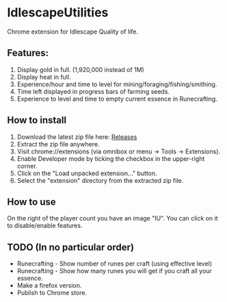 # IdlescapeUtilities
 Chrome extension for Idlescape Quality of life.
 
## Features:
1. Display gold in full. (1,920,000 instead of 1M) 
1. Display heat in full.
1. Experience/hour and time to level for mining/foraging/fishing/smithing.
1. Time left displayed in progress bars of farming seeds.
1. Experience to level and time to empty current essence in Runecrafting.

## How to install
1. Download the latest zip file here: [Releases](https://github.com/IamCloud/IdlescapeUtilities/releases)
2. Extract the zip file anywhere.
3. Visit chrome://extensions (via omnibox or menu -> Tools -> Extensions).
4. Enable Developer mode by ticking the checkbox in the upper-right corner.
5. Click on the "Load unpacked extension..." button.
6. Select the "extension" directory from the extracted zip file.

## How to use
On the right of the player count you have an image "IU". You can click on it to disable/enable features.

## TODO (In no particular order)
* Runecrafting - Show number of runes per craft (using effective level)
* Runecrafting - Show how many runes you will get if you craft all your essence.
* Make a firefox version.
* Publish to Chrome store.
